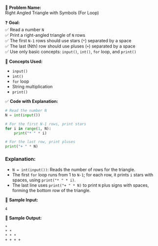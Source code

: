 🧩 **Problem Name:**  
Right Angled Triangle with Symbols (For Loop)

❓ **Goal:**  
✅ Read a number `N`  
✅ Print a right-angled triangle of `N` rows  
✅ The first `N-1` rows should use stars (`*`) separated by a space  
✅ The last (Nth) row should use pluses (`+`) separated by a space  
✅ Use only basic concepts: `input()`, `int()`, `for` loop, and `print()`

🧠 **Concepts Used:**

- `input()`
- `int()`
- `for` loop
- String multiplication
- `print()`

✅ **Code with Explanation:**

```python
# Read the number N
N = int(input())

# For the first N-1 rows, print stars
for i in range(1, N):
    print("* " * i)

# For the last row, print pluses
print("+ " * N)
```

### Explanation:

- `N = int(input())`: Reads the number of rows for the triangle.
- The first `for` loop runs from 1 to `N-1`; for each row, it prints `i` stars with spaces, using `print("* " * i)`.
- The last line uses `print("+ " * N)` to print `N` plus signs with spaces, forming the bottom row of the triangle.

🧪 **Sample Input:**

```
4
```

🧾 **Sample Output:**

```
*
* *
* * *
+ + + +
```
